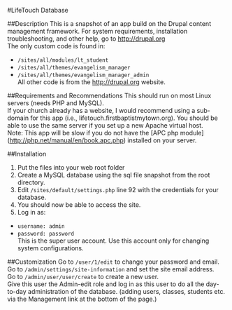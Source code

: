 #LifeTouch Database

##Description
This is a snapshot of an app build on the Drupal content management framework. For system requirements, installation troubleshooting, and other help, go to http://drupal.org  
The only custom code is found in:  
* `/sites/all/modules/lt_student`
* `/sites/all/themes/evangelism_manager`
* `/sites/all/themes/evangelism_manager_admin`  
All other code is from the http://drupal.org website.

##Requirements and Recommendations
This should run on most Linux servers (needs PHP and MySQL).  
If your church already has a website, I would recommend using a sub-domain for this app (i.e., lifetouch.firstbaptistmytown.org). You should be able to use the same server if you set up a new Apache virtual host.  
Note: This app will be slow if you do not have the [APC php module] (http://php.net/manual/en/book.apc.php) installed on your server.  

##Installation
1. Put the files into your web root folder
2. Create a MySQL database using the sql file snapshot from the root directory.
3. Edit `/sites/default/settings.php` line 92 with the credentials for your database.
4. You should now be able to access the site.
5. Log in as:
* `username: admin`  
* `password: password`  
This is the super user account. Use this account only for changing system configurations.

##Customization
Go to `/user/1/edit` to change your password and email.  
Go to `/admin/settings/site-information` and set the site email address.  
Go to `/admin/user/user/create` to create a new user.  
Give this user the Admin-edit role and log in as this user to do all the day-to-day administration of the database. (adding users, classes, students etc. via the Management link at the bottom of the page.)
